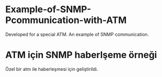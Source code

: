 # Example-of-SNMP-Pcommunication-with-ATM
Developed for a special ATM. An example of SNMP communication.

# ATM için SNMP haberlşeme örneği
Özel bir atm ile haberleşmesi için geliştirildi.

